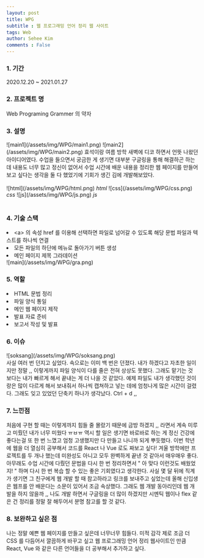 ```yaml
---
layout: post
title: WPG
subtitle : 웹 프로그래밍 언어 정리 웹 사이트
tags: Web
author: Sehee Kim
comments : False
---
```


<h3> 1. 기간</h3>
2020.12.20 ~ 2021.01.27

<h3> 2. 프로젝트 명</h3>
Web Programing Grammer 의 약자

<h3> 3. 설명</h3>
![main1](/assets/img/WPG/main1.png)
![main2](/assets/img/WPG/main2.png)
효석이랑 여름 방학 새벽에 디코 하면서 언뜻 나왔던 아이디어였다. 수업을 들으면서 궁금한 게 생기면 대부분 구글링을 통해 해결하곤 하는데 내용도 너무 많고 정신이 없어서 수업 시간에 배운 내용을 정리한 웹 페이지를 만들어 보고 싶다는 생각을 둘 다 했었기에 기회가 생긴 김에 개발해보았다.<br><br>
![html](/assets/img/WPG/html.png)
<i>html</i>
![css](/assets/img/WPG/css.png)
<i>css</i>
![js](/assets/img/WPG/js.png)
<i>js</i>
<br><br>

<h3> 4. 기술 스택</h3>
<li>&lt;a&gt; 의 속성 href 를 이용해 선택하면 파일로 넘어갈 수 있도록 해당 문법 파일과 텍스트를 하나씩 연결</li>
<li>모든 파일의 하단에 메뉴로 돌아가기 버튼 생성</li>
<li>메인 페이지 제목 그라데이션</li>
![main](/assets/img/WPG/gra.png)

<h3> 5. 역할</h3>
<li>HTML 문법 정리</li>
<li>파일 양식 통일</li>
<li>메인 웹 페이지 제작</li>
<li>발표 자료 준비</li>
<li>보고서 작성 및 발표</li>

<h3> 6. 이슈</h3>
![soksang](/assets/img/WPG/soksang.png)<br>
사실 여러 번 던지고 싶었다. 속으로는 이미 백 번은 던졌다. 내가 하겠다고 자초한 일이지만 정말 ,, 이렇게까지 파일 양식이 다를 줄은 전혀 상상도 못했다. 그래도 맡기는 것 보다는 내가 빠르게 해서 끝내는 게 더 나을 것 같았다. 예제 파일도 내가 생각했던 것이랑은 많이 다르게 해서 보내줘서 하나씩 캡쳐하고 넣는 데에 엄청나게 많은 시간이 걸렸다. 그래도 잊고 있었던 단축키 하나가 생각났다. Ctrl + d ,, 

<h3> 7. 느낀점</h3>
처음에 구현 할 때는 이렇게까지 힘들 줄 몰랐기 때문에 금방 하겠지 ,, 라면서 계속 미루고 미뤘던 내가 너무 미웠다 ㅠㅂㅠ 역시 할 일은 생기면 바로바로 하는 게 정신 건강에 좋다는걸 또 한 번 느꼈고 엄청 고생했지만 다 만들고 나니까 되게 뿌듯했다. 이번 학년에 웹을 더 열심히 공부해서 코드를 React 나 Vue 로도 짜보고 싶다! 겨울 방학에만 프로젝트를 두 개나 했는데 미완성도 아니고 모두 완벽하게 끝낸 것 같아서 매우매우 좋다. 아무래도 수업 시간에 다뤘던 문법을 다시 한 번 정리하면서 " 아 맞다 이런것도 배웠었지! " 하며 다시 한 번 복습 할 수 있는 좋은 기회였다고 생각한다. 사실 몇 달 뒤에 직계가 생기면 그 친구에게 웹 개발 할 때 참고하라고 링크를 보내주고 싶었는데 올해 신입생은 웹프를 안 배운다는 소문이 있어서 조금 속상했다. 그래도 웹 개발 동아리인데 웹 개발을 하지 않을까 ,, 나도 개발 하면서 구글링을 더 많이 하겠지만 시멘틱 웹이나 flex 같은 건 정리를 정말 잘 해두어서 분명 참고를 할 것 같다. 

<h3> 8. 보완하고 싶은 점</h3>
나는 정말 예쁜 웹 페이지를 만들고 싶은데 너무너무 힘들다. 미적 감각 제로 조금 더 CSS 를 다듬어서 깔끔하게 바꾸고 싶고 웹 프로그래밍 언어 정리 웹사이트인 만큼 React, Vue 와 같은 다른 언어들을 더 공부해서 추가하고 싶다.